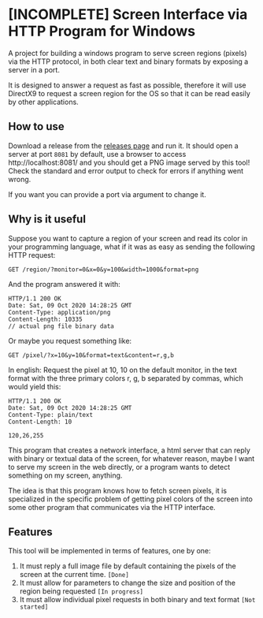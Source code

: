 # [INCOMPLETE] Screen Interface via HTTP Program for Windows

A project for building a windows program to serve screen regions (pixels) via the HTTP protocol, in both clear text and binary formats by exposing a server in a port.

It is designed to answer a request as fast as possible, therefore it will use DirectX9 to request a screen region for the OS so that it can be read easily by other applications.

## How to use

Download a release from the [releases page](https://github.com/GuilhermeRossato/interface-screen-for-http/releases) and run it. It should open a server at port `8081` by default, use a browser to access http://localhost:8081/ and you should get a PNG image served by this tool! Check the standard and error output to check for errors if anything went wrong.

If you want you can provide a port via argument to change it.

## Why is it useful

Suppose you want to capture a region of your screen and read its color in your programming language, what if it was as easy as sending the following HTTP request:

```http
GET /region/?monitor=0&x=0&y=100&width=1000&format=png
```

And the program answered it with:

```
HTTP/1.1 200 OK
Date: Sat, 09 Oct 2020 14:28:25 GMT
Content-Type: application/png
Content-Length: 10335
// actual png file binary data
```

Or maybe you request something like:

```http
GET /pixel/?x=10&y=10&format=text&content=r,g,b
```

In english: Request the pixel at 10, 10 on the default monitor, in the text format with the three primary colors r, g, b separated by commas, which would yield this:

```
HTTP/1.1 200 OK
Date: Sat, 09 Oct 2020 14:28:25 GMT
Content-Type: plain/text
Content-Length: 10

120,26,255
```

This program that creates a network interface, a html server that can reply with binary or textual data of the screen, for whatever reason, maybe I want to serve my screen in the web directly, or a program wants to detect something on my screen, anything.

The idea is that this program knows how to fetch screen pixels, it is specialized in the specific problem of getting pixel colors of the screen into some other program that communicates via the HTTP interface.

## Features

This tool will be implemented in terms of features, one by one:

1. It must reply a full image file by default containing the pixels of the screen at the current time. `[Done]`
2. It must allow for parameters to change the size and position of the region being requested `[In progress]`
3. It must allow individual pixel requests in both binary and text format `[Not started]`

